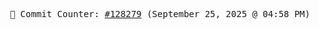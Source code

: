 <p align="center">
    <samp>
        📮 Commit Counter: <a href="https://github.com/Javascript-void0/Javascript-void0/commits/main">#128279</a> (September 25, 2025 @ 04:58 PM)
    </samp>
</p>